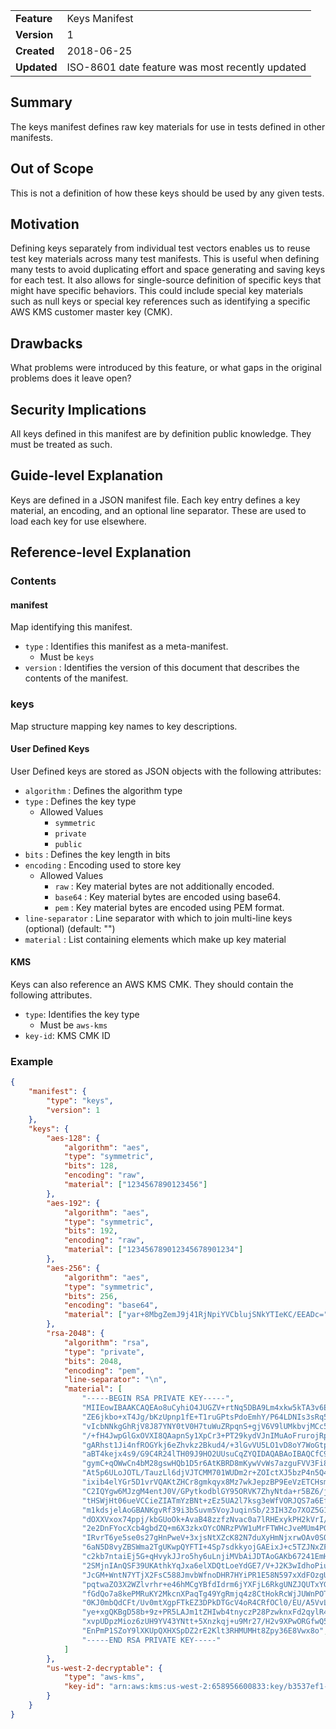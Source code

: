 
|           |                                               |
|:----------|:----------------------------------------------|
|__Feature__|Keys Manifest                                  |
|__Version__|1                                              |
|__Created__|2018-06-25                                     |
|__Updated__|ISO-8601 date feature was most recently updated|

## Summary

The keys manifest defines raw key materials for use in tests defined in other manifests.

## Out of Scope

This is not a definition of how these keys should be used by any given tests.

## Motivation

Defining keys separately from individual test vectors enables us to reuse test key materials 
across many test manifests. This is useful when defining many tests to avoid duplicating 
effort and space generating and saving keys for each test. It also allows for single-source definition 
of specific keys that might have specific behaviors. This could include special key materials 
such as null keys or special key references such as identifying a specific AWS KMS customer master 
key (CMK).

## Drawbacks

What problems were introduced by this feature, or what gaps in the original problems does
it leave open?

## Security Implications

All keys defined in this manifest are by definition public knowledge. They must be treated as 
such.

## Guide-level Explanation

Keys are defined in a JSON manifest file. Each key entry defines a key material, an encoding, 
and an optional line separator. These are used to load each key for use elsewhere.

## Reference-level Explanation

### Contents

#### manifest

Map identifying this manifest.

* `type` : Identifies this manifest as a meta-manifest.
    * Must be `keys`
* `version` : Identifies the version of this document that describes the contents of the manifest.

### keys

Map structure mapping key names to key descriptions.

#### User Defined Keys

User Defined keys are stored as JSON objects with the following attributes:

* `algorithm` : Defines the algorithm type
* `type` : Defines the key type
   * Allowed Values
      * `symmetric`
      * `private`
      * `public`
* `bits` : Defines the key length in bits
* `encoding` : Encoding used to store key
   * Allowed Values
      * `raw` : Key material bytes are not additionally encoded.
      * `base64` : Key material bytes are encoded using base64.
      * `pem` : Key material bytes are encoded using PEM format.
* `line-separator` : Line separator with which to join multi-line keys (optional) (default: "")
* `material` : List containing elements which make up key material

#### KMS

Keys can also reference an AWS KMS CMK. They should contain the following attributes.

* `type`: Identifies the key type
   * Must be `aws-kms`
* `key-id`: KMS CMK ID

### Example

```json
{
    "manifest": {
        "type": "keys",
        "version": 1
    },
    "keys": {
        "aes-128": {
            "algorithm": "aes",
            "type": "symmetric",
            "bits": 128,
            "encoding": "raw",
            "material": ["1234567890123456"]
        },
        "aes-192": {
            "algorithm": "aes",
            "type": "symmetric",
            "bits": 192,
            "encoding": "raw",
            "material": ["123456789012345678901234"]
        },
        "aes-256": {
            "algorithm": "aes",
            "type": "symmetric",
            "bits": 256,
            "encoding": "base64",
            "material": ["yar+8MbgZemJ9j41RjNpiYVCblujSNkYTIeKC/EEADc="]
        },
        "rsa-2048": {
            "algorithm": "rsa",
            "type": "private",
            "bits": 2048,
            "encoding": "pem",
            "line-separator": "\n", 
            "material": [
                "-----BEGIN RSA PRIVATE KEY-----",
                "MIIEowIBAAKCAQEAo8uCyhiO4JUGZV+rtNq5DBA9Lm4xkw5kTA3v6EPybs8bVXL2",
                "ZE6jkbo+xT4Jg/bKzUpnp1fE+T1ruGPtsPdoEmhY/P64LDNIs3sRq5U4QV9IETU1",
                "vIcbNNkgGhRjV8J87YNY0tV0H7tuWuZRpqnS+gjV6V9lUMkbvjMCc5IBqQc3heut",
                "/+fH4JwpGlGxOVXI8QAapnSy1XpCr3+PT29kydVJnIMuAoFrurojRpOQbOuVvhtA",
                "gARhst1Ji4nfROGYkj6eZhvkz2Bkud4/+3lGvVU5LO1vD8oY7WoGtpin3h50VcWe",
                "aBT4kejx4s9/G9C4R24lTH09J9HO2UUsuCqZYQIDAQABAoIBAQCfC90bCk+qaWqF",
                "gymC+qOWwCn4bM28gswHQb1D5r6AtKBRD8mKywVvWs7azguFVV3Fi8sspkBA2FBC",
                "At5p6ULoJOTL/TauzLl6djVJTCMM701WUDm2r+ZOIctXJ5bzP4n5Q4I7b0NMEL7u",
                "ixib4elYGr5D1vrVQAKtZHCr8gmkqyx8Mz7wkJepzBP9EeVzETCHsmiQDd5WYlO1",
                "C2IQYgw6MJzgM4entJ0V/GPytkodblGY95ORVK7ZhyNtda+r5BZ6/jeMW+hA3VoK",
                "tHSWjHt06ueVCCieZIATmYzBNt+zEz5UA2l7ksg3eWfVORJQS7a6Ef4VvbJLM9Ca",
                "m1kdsjelAoGBANKgvRf39i3bSuvm5VoyJuqinSb/23IH3Zo7XOZ5G164vh49E9Cq",
                "dOXXVxox74ppj/kbGUoOk+AvaB48zzfzNvac0a7lRHExykPH2kVrI/NwH/1OcT/x",
                "2e2DnFYocXcb4gbdZQ+m6X3zkxOYcONRzPVW1uMrFTWHcJveMUm4PGx7AoGBAMcU",
                "IRvrT6ye5se0s27gHnPweV+3xjsNtXZcK82N7duXyHmNjxrwOAv0SOhUmTkRXArM",
                "6aN5D8vyZBSWma2TgUKwpQYFTI+4Sp7sdkkyojGAEixJ+c5TZJNxZFrUe0FwAoic",
                "c2kb7ntaiEj5G+qHvykJJro5hy6uLnjiMVbAiJDTAoGAKb67241EmHAXGEwp9sdr",
                "2SMjnIAnQSF39UKAthkYqJxa6elXDQtLoeYdGE7/V+J2K3wIdhoPiuY6b4vD0iX9",
                "JcGM+WntN7YTjX2FsC588JmvbWfnoDHR7HYiPR1E58N597xXdFOzgUgORVr4PMWQ",
                "pqtwaZO3X2WZlvrhr+e46hMCgYBfdIdrm6jYXFjL6RkgUNZJQUTxYGzsY+ZemlNm",
                "fGdQo7a8kePMRuKY2MkcnXPaqTg49YgRmjq4z8CtHokRcWjJUWnPOTs8rmEZUshk",
                "0KJ0mbQdCFt/Uv0mtXgpFTkEZ3DPkDTGcV4oR4CRfOCl0/EU/A5VvL/U4i/mRo7h",
                "ye+xgQKBgD58b+9z+PR5LAJm1tZHIwb4tnyczP28PzwknxFd2qylR4ZNgvAUqGtU",
                "xvpUDpzMioz6zUH9YV43YNtt+5Xnzkqj+u9Mr27/H2v9XPwORGfwQ5XPwRJz/2oC",
                "EnPmP1SZoY9lXKUpQXHXSpDZ2rE2Klt3RHMUMHt8Zpy36E8Vwx8o",
                "-----END RSA PRIVATE KEY-----"
            ]
        },
        "us-west-2-decryptable": {
            "type": "aws-kms",
            "key-id": "arn:aws:kms:us-west-2:658956600833:key/b3537ef1-d8dc-4780-9f5a-55776cbb2f7f"
        }
    }
}
```
